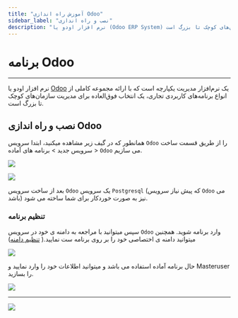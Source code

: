 ```yaml
---
title: "آموزش راه اندازی Odoo"
sidebar_label: "نصب و راه اندازی"
description: "نرم افزار اودو یا (Odoo ERP System) یک نرم‌افزار مدیریت یکپارچه است که با ارائه مجموعه کاملی از انواع برنامه‌های کاربردی تجاری، یک انتخاب فوق‌العاده برای مدیریت سازمان‌های کوچک تا بزرگ است."
---
```


# برنامه Odoo
---

نرم افزار اودو یا [Odoo](https://chabokan.net/services/Odoo/) یک نرم‌افزار مدیریت یکپارچه است که با ارائه مجموعه کاملی از انواع برنامه‌های کاربردی تجاری، یک انتخاب فوق‌العاده برای مدیریت سازمان‌های کوچک تا بزرگ است.

## نصب و راه اندازی Odoo

همانطور که در گیف زیر مشاهده میکنید، ابتدا سرویس `Odoo` را از طریق قسمت ساخت سرویس جدید > برنامه های آماده > `Odoo` می سازیم.

![](https://s1.chabokan.net/docs/gifs/odoo-install.gif)

![](https://s1.chabokan.net/docs/images/odoo-platform-docs-1.jpg)

بعد از ساخت سرویس `Odoo` یک سرویس `Postgresql` (که پیش نیاز سرویس `Odoo` می باشد) نیز به صورت خوردکار برای شما ساخته می شود.

### تنظیم برنامه

سپس میتوانید با مراجعه به دامنه ی خود در سرویس `Odoo` وارد برنامه شوید. همچنین میتوانید دامنه ی اختصاصی خود را بر روی برنامه ست نمایید.( [تنظیم دامنه](https://docs.chabokan.net/domains/))

![](https://s1.chabokan.net/docs/images/odoo-platform-docs-2.jpg)

حال برنامه آماده استفاده می باشد و میتوانید اطلاعات خود را وارد نمایید و Masteruser را بسازید.

![](https://s1.chabokan.net/docs/images/odoo_6.jpg)

---
<a href="https://hub.chabokan.net/fa/services/create/odoo" ><img src="https://s1.chabokan.net/docs/images/odoo-banner.png" /></a>
